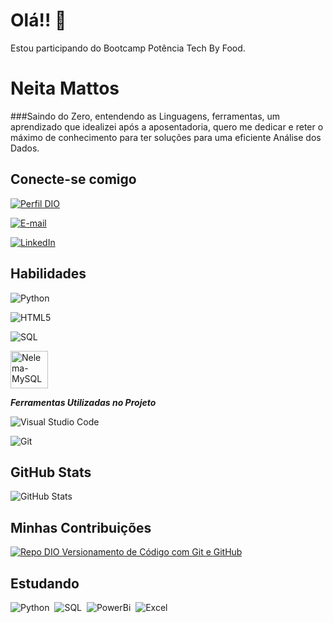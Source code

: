 # **Olá!**! 🖖

Estou participando do Bootcamp Potência Tech By Food.
# Neita Mattos

###Saindo do Zero, entendendo as Linguagens, ferramentas, um aprendizado que idealizei após a aposentadoria, quero me dedicar e reter o máximo de conhecimento para ter  soluções para uma eficiente Análise dos Dados.
## Conecte-se comigo

[![Perfil DIO](https://img.shields.io/badge/-Meu%20Perfil%20na%20DIO-30A3DC?style=for-the-badge)](https://web.dio.me/users/NeitaMattos/)

[![E-mail](https://img.shields.io/badge/-Email-000?style=for-the-badge&logo=microsoft-outlook&logoColor=E94D5F)](mailto:nemattos717@gmail.com)


[![LinkedIn](https://img.shields.io/badge/LinkedIn-000?style=for-the-badge&logo=linkedin&logoColor=0E76A8)](https://www.linkedin.com/in/neitalealmattos/)
## Habilidades
![Python](https://img.shields.io/badge/python-3670A0?style=for-the-badge&logo=python&logoColor=ffdd54)

![HTML5](https://img.shields.io/badge/html5-%23E34F26.svg?style=for-the-badge&logo=html5&logoColor=white)

![SQL](https://img.shields.io/badge/SQL-orange)

<img align="center" alt="Nelema-MySQL" height="60" width="60" src="https://cdn.jsdelivr.net/gh/devicons/devicon/icons/mysql/mysql-original-wordmark.svg">

***Ferramentas Utilizadas no Projeto***

![Visual Studio Code](https://img.shields.io/badge/-Visual%20Studio%20Code-0D1117?style=for-the-badge&logo=visual-studio-code&logoColor=007ACC&labelColor=0D1117)&nbsp;

![Git](https://img.shields.io/badge/-Git-0D1117?style=for-the-badge&logo=git&labelColor=0D1117)&nbsp;


## GitHub Stats
![GitHub Stats](https://github-readme-stats.vercel.app/api?username=Nelema&theme=transparent&bg_color=000&border_color=30A3DC&show_icons=true&icon_color=30A3DC&title_color=E94D5F&text_color=FFF)


## Minhas Contribuições

[![Repo DIO Versionamento de Código com Git e GitHub](https://github-readme-stats.vercel.app/api/pin/?username=Nelema&repo=dio-lab-open-source&bg_color=000&border_color=30A3DC&show_icons=true&icon_color=30A3DC&title_color=E94D5F&text_color=FFF)](https://github.com/Nelema/dio-lab-open-source)


## Estudando

![Python](https://img.shields.io/badge/-Python-0D1117?style=for-the-badge&logo=python&labelColor=0D1117)&nbsp;
![SQL](https://img.shields.io/badge/-SQL-0D1117?style=for-the-badge&logo=mysql&labelColor=0D1117&textColor=0D1117)&nbsp;
![PowerBi](https://img.shields.io/badge/-PowerBi-0D1117?style=for-the-badge&logo=powerbi&labelColor=0D1117&textColor=0D1117)&nbsp;
![Excel](https://img.shields.io/badge/-Excel-0D1117?style=for-the-badge&logo=microsoftexcel&labelColor=0D1117&textColor=0D1117)&nbsp;
